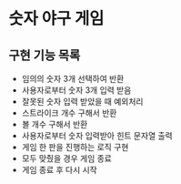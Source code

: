 # 숫자 야구 게임
## 구현 기능 목록
- 임의의 숫자 3개 선택하여 반환
- 사용자로부터 숫자 3개 입력 받음
- 잘못된 숫자 입력 받았을 때 예외처리
- 스트라이크 개수 구해서 반환
- 볼 개수 구해서 반환
- 사용자로부터 숫자 입력받아 힌트 문자열 출력
- 게임 한 판을 진행하는 로직 구현
- 모두 맞췄을 경우 게임 종료
- 게임 종료 후 다시 시작
